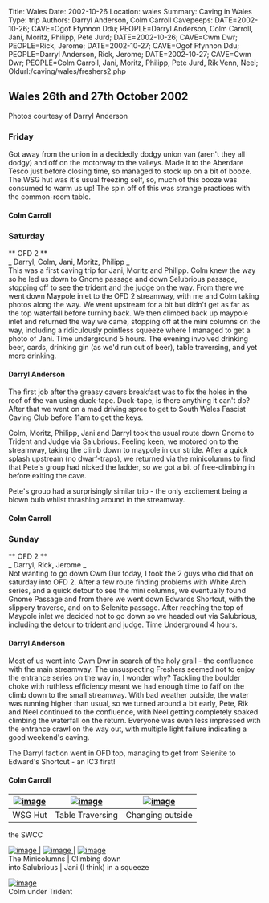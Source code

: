 Title: Wales 
Date: 2002-10-26
Location: wales
Summary: Caving in Wales
Type: trip
Authors: Darryl Anderson, Colm Carroll
Cavepeeps: DATE=2002-10-26; CAVE=Ogof Ffynnon Ddu; PEOPLE=Darryl Anderson, Colm Carroll, Jani, Moritz, Philipp, Pete Jurd;
     DATE=2002-10-26; CAVE=Cwm Dwr; PEOPLE=Rick, Jerome;
     DATE=2002-10-27; CAVE=Ogof Ffynnon Ddu; PEOPLE=Darryl Anderson, Rick, Jerome;
     DATE=2002-10-27; CAVE=Cwm Dwr; PEOPLE=Colm Carroll, Jani, Moritz, Philipp, Pete Jurd, Rik Venn, Neel;
Oldurl:/caving/wales/freshers2.php


##  Wales 26th  and 27th  October 2002 

Photos courtesy of Darryl Anderson

### Friday

Got away from the union in a decidedly dodgy union van (aren't they all dodgy) and off on the motorway to the valleys. Made it to the Aberdare Tesco just before closing time, so managed to stock up on a bit of booze. The WSG hut was it's usual freezing self, so, much of this booze was consumed to warm us up! The spin off of this was strange practices with the common-room table.

#### Colm Carroll

###  Saturday 

** OFD 2 **   
_ Darryl, Colm, Jani, Moritz, Philipp _   
This was a first caving trip for Jani, Moritz and Philipp. Colm knew the way so he led us down to Gnome passage and down Selubrious passage, stopping off to see the trident and the judge on the way. From there we went down Maypole inlet to the OFD 2 streamway, with me and Colm taking photos along the way. We went upstream for a bit but didn't get as far as the top waterfall before turning back. We then climbed back up maypole inlet and returned the way we came, stopping off at the mini columns on the way, including a ridiculously pointless squeeze where I managed to get a photo of Jani. Time underground 5 hours. The evening involved drinking beer, cards, drinking gin (as we'd run out of beer), table traversing, and yet more drinking.

#### Darryl Anderson

The first job after the greasy cavers breakfast was to fix the holes in the roof of the van using duck-tape. Duck-tape, is there anything it can't do? After that we went on a mad driving spree to get to South Wales Fascist Caving Club before 11am to get the keys.

Colm, Moritz, Philipp, Jani and Darryl took the usual route down Gnome to Trident and Judge via Salubrious. Feeling keen, we motored on to the streamway, taking the climb down to maypole in our stride. After a quick splash upstream (no dwarf-traps), we returned via the minicolumns to find that Pete's group had nicked the ladder, so we got a bit of free-climbing in before exiting the cave.

Pete's group had a surprisingly similar trip - the only excitement being a blown bulb whilst thrashing around in the streamway.

#### Colm Carroll

###  Sunday 

** OFD 2 **   
_ Darryl, Rick, Jerome _   
Not wanting to go down Cwm Dur today, I took the 2 guys who did that on saturday into OFD 2. After a few route finding problems with White Arch series, and a quick detour to see the mini columns, we eventually found Gnome Passage and from there we went down Edwards Shortcut, with the slippery traverse, and on to Selenite passage. After reaching the top of Maypole inlet we decided not to go down so we headed out via Salubrious, including the detour to trident and judge. Time Underground 4 hours.

#### Darryl Anderson

Most of us went into Cwm Dwr in search of the holy grail - the confluence with the main streamway. The unsuspecting Freshers seemed not to enjoy the entrance series on the way in, I wonder why? Tackling the boulder choke with ruthless efficiency meant we had enough time to faff on the climb down to the small streamway. With bad weather outside, the water was running higher than usual, so we turned around a bit early, Pete, Rik and Neel continued to the confluence, with Neel getting completely soaked climbing the waterfall on the return. Everyone was even less impressed with the entrance crawl on the way out, with multiple light failure indicating a good weekend's caving.

The Darryl faction went in OFD top, managing to get from Selenite to Edward's Shortcut - an IC3 first!

#### Colm Carroll

|  [ ![image](/caving/old/wales/wsghut_tn.jpg) ](/caving/old/wales/wsghut.jpg) |  [ ![image](/caving/old/wales/traversing_tn.jpg) ](/caving/old/wales/traversing.jpg) |  [ ![image](/caving/old/wales/changing_tn.jpg) ](/caving/old/wales/changing.jpg)  
---|---|---  
WSG Hut  |  Table Traversing  |  Changing outside   
the SWCC   
  
  
[ ![image](/caving/old/wales/minicolumns_tn.jpg) ](/caving/old/wales/minicolumns.jpg) |  [ ![image](/caving/old/wales/climbingdown_tn.jpg) ](/caving/old/wales/climbingdown.jpg) |  [ ![image](/caving/old/wales/janisqueeze_tn.jpg) ](/caving/old/wales/janisqueeze.jpg)  
The Minicolumns  |  Climbing down   
into Salubrious  |  Jani (I think) in a squeeze   
  
  
[ ![image](/caving/old/wales/colmtrident_tn.jpg) ](/caving/old/wales/colmtrident.jpg)  
Colm under Trident 
